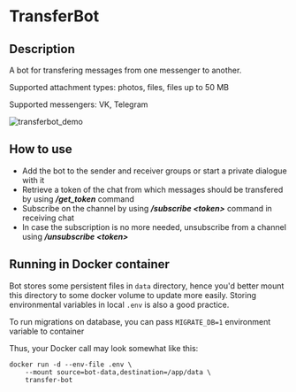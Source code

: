 # TransferBot

## Description

A bot for transfering messages from one messenger to another.

Supported attachment types: photos, files, files up to 50 MB

Supported messengers: VK, Telegram

![transferbot_demo](https://user-images.githubusercontent.com/70016123/184154686-ef3d35b4-a70d-46de-9b56-331eecf4c559.png)

## How to use

- Add the bot to the sender and receiver groups or start a private dialogue with it
- Retrieve a token of the chat from which messages should be transfered by using <b><i>/get_token</i></b> command
- Subscribe on the channel by using <b><i>/subscribe \<token\></i></b> command in receiving chat
- In case the subscription is no more needed, unsubscribe from a channel using <b><i>/unsubscribe \<token\></i></b>

## Running in Docker container

Bot stores some persistent files in `data` directory, hence you'd better mount this directory to some docker volume to update more easily. 
Storing environmental variables in local `.env` is also a good practice.

To run migrations on database, you can pass `MIGRATE_DB=1` environment variable to container

Thus, your Docker call may look somewhat like this: 

```
docker run -d --env-file .env \
    --mount source=bot-data,destination=/app/data \
    transfer-bot
```
